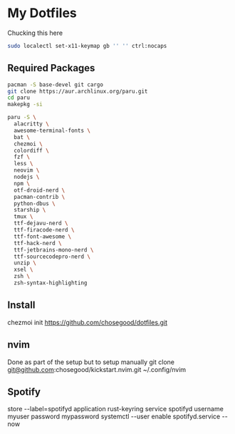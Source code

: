 # My Dotfiles

Chucking this here
```bash
sudo localectl set-x11-keymap gb '' '' ctrl:nocaps
```

## Required Packages
```bash
pacman -S base-devel git cargo
git clone https://aur.archlinux.org/paru.git
cd paru
makepkg -si
```

```bash
paru -S \
  alacritty \
  awesome-terminal-fonts \
  bat \
  chezmoi \
  colordiff \
  fzf \
  less \
  neovim \
  nodejs \
  npm \
  otf-droid-nerd \
  pacman-contrib \
  python-dbus \
  starship \
  tmux \
  ttf-dejavu-nerd \
  ttf-firacode-nerd \
  ttf-font-awesome \
  ttf-hack-nerd \
  ttf-jetbrains-mono-nerd \
  ttf-sourcecodepro-nerd \
  unzip \
  xsel \
  zsh \
  zsh-syntax-highlighting
```
## Install
chezmoi init https://github.com/chosegood/dotfiles.git

## nvim
Done as part of the setup but to setup manually
git clone git@github.com:chosegood/kickstart.nvim.git ~/.config/nvim

## Spotify
store --label=spotifyd application rust-keyring service spotifyd username myuser password mypassword
systemctl --user enable spotifyd.service --now

